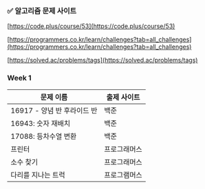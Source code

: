 ### ✅ 알고리즘 문제 사이트

[https://code.plus/course/53](https://code.plus/course/53)

[https://programmers.co.kr/learn/challenges?tab=all_challenges](https://programmers.co.kr/learn/challenges?tab=all_challenges)

[https://solved.ac/problems/tags](https://solved.ac/problems/tags)

### Week 1
| 문제 이름 | 출제 사이트 |
|-----|-----|
| 16917 - 양념 반 후라이드 반 | 백준 |
| 16943: 숫자 재배치 | 백준 |
| 17088: 등차수열 변환| 백준 |
| 프린터 | 프로그래머스 |
| 소수 찾기 | 프로그래머스 |
| 다리를 지나는 트럭 | 프로그램머스 |
